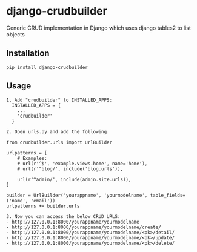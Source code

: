 # django-crudbuilder

Generic CRUD implementation in Django which uses django tables2 to list objects

Installation
------------

`pip install django-crudbuilder`

Usage
-----

```
1. Add "crudbuilder" to INSTALLED_APPS:
  INSTALLED_APPS = {
    ...
    'crudbuilder'
  }

2. Open urls.py and add the following

from crudbuilder.urls import UrlBuilder

urlpatterns = [
    # Examples:
    # url(r'^$', 'example.views.home', name='home'),
    # url(r'^blog/', include('blog.urls')),

    url(r'^admin/', include(admin.site.urls)),
]

builder = UrlBuilder('yourappname', 'yourmodelname', table_fields=('name', 'email'))
urlpatterns += builder.urls

3. Now you can access the below CRUD URLS:
- http://127.0.0.1:8000/yourappname/yourmodelname
- http://127.0.0.1:8000/yourappname/yourmodelname/create/
- http://127.0.0.1:8000/yourappname/yourmodelname/<pk>/detail/
- http://127.0.0.1:8000/yourappname/yourmodelname/<pk>/update/
- http://127.0.0.1:8000/yourappname/yourmodelname/<pk>/delete/
```
